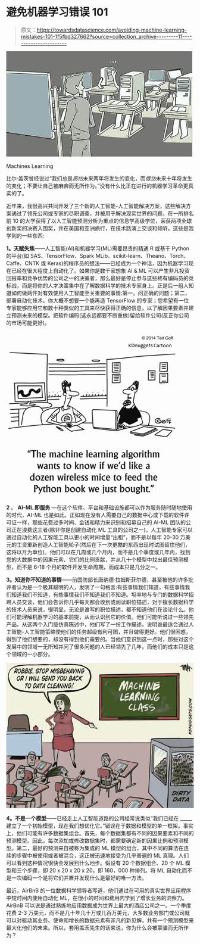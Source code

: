 # 避免机器学习错误 101

> 原文：<https://towardsdatascience.com/avoiding-machine-learning-mistakes-101-1f5fbd327662?source=collection_archive---------11----------------------->

![](img/ea385e56d6dc27875b21ece7d6e5e075.png)

Machines Learning

比尔·盖茨曾经说过“我们总是*高估*未来两年将发生的变化，而*低估*未来十年将发生的变化；不要让自己被麻痹而无所作为。”没有什么比正在进行的机器学习革命更真实的了。

近年来，我很高兴共同开发了三个新的人工智能-人工智能解决方案，这些解决方案通过了领先公司或专家的尽职调查，并被用于解决现实世界的问题，在一所排名前 10 的大学获得了以人工智能预测分析为重点的信息学高级学位，荣获两项全球创新奖的决赛入围奖，并在美国和亚洲旅行，在技术路演上交谈和倾听。这些是我学到的一些东西:

**1。天赋失焦**——人工智能(AI)和机器学习(ML)需要昂贵的精通 R 或基于 Python 的平台(如 SAS、TensorFlow、Spark MLib、scikit-learn、Theano、Torch、Caffe、CNTK 或 Keras)的程序员的想法——已经成为一个神话，因为机器学习现在已经在很大程度上自动化了。如果你是数千家想象 AI & ML 可以产生非凡投资回报率和竞争优势的公司之一的决策者，那么最好是停止参与这些稀有编码员的竞标战，而是将你的人才决策集中在了解数据科学的技术专家身上。正是后一组人知道如何做两件对有效使用人工智能至关重要的事情:第一，问正确的问题；第二，部署自动化技术。你大概不想要一个能再造 TensorFlow 的专家；您希望有一位专家能够应用它和数十种类似的工具来尽快获得正确的信息，以了解因果要素并建立预测未来的模型。把软件编码(这永远都要不断重做)留给软件公司(反正你公司的市场可能更好)。

![](img/21870649fa8830e54cff593e429cb624.png)

**2** 。 **AI-ML 即服务** —在这个软件、平台和基础设施都可以作为服务随时随地使用的时代，AI-ML 也是如此。正如现在没有人需要自己的数据中心或下载的软件许可证一样，那些花费过多时间、金钱和精力来识别和招募自己的 AI-ML 团队的公司正在浪费这三者(除非你是创建自动化 ML 工具的公司之一)。人工智能专家可以通过自动化的人工智能工具以更小的时间增量“出租”，而不是以每年 20-30 万美元的工资重新创造人工智能轮子(然后在下一次更酷的东西出现时试图留住他们，这将以月为单位)。他们可以在几周或几个月内，而不是几个季度或几年内，找到您的大数据中的因果元素、它们的比例贡献，并从几十个模型中找出最佳预测模型，而不是 6-18 个月的软件开发生命周期，而成本只是几分之一。

**3。知道你不知道的事情**——前国防部长唐纳德·拉姆斯菲尔德，甚至被他的许多批评者认为是一个极其聪明的人，发明了一句格言:有些事情我们知道，有些事情我们知道我们不知道，有些事情我们不知道我们不知道。坦率地与专门的数据科学招聘人员交谈，他们会告诉你几乎每天都会收到或阅读职位描述，对于擅长数据科学的技术人员来说，很明显，无论是谁写的职位描述，都不知道他们在谈论什么。他们可能理解机器学习的基本前提，从而认识到它的价值。他们可能听说过一些领先产品。从这两个入门级仿真陈述中，他们写了一份工作描述，说明谁最适合通过人工智能-人工智能策略使他们的任务超级有利可图，并且做得更好。他们很困惑，得到了他们想要的，却没有得到他们需要的。当他们意识到这一点时，那些对这个发展中的领域一无所知并问了很多问题的人已经领先了几年，而他们的成本只是这个领域的一小部分。

![](img/1e25fda4839ccd7b693c26fbbea32b01.png)

**4。不是一个模型**——已经走上人工智能道路的公司经常说类似“我们已经在 _____ 建立了一个初始模型，现在我们想优化它。”错误在于数据和模型的单一框架。事实上，他们可能有许多数据集组合。首先，每个数据集都有不同的因果要素和不同的预测模型。因此，每次添加或修改数据集时，都需要确定新的因果比例和预测模型。第二，最好的预测来自被称为集成的 ML 模型的组合，其中不同的算法在连续的步骤中被使用或者被混合，这正被迅速地接受为几乎普遍的 ML 真理。人们可以看到这种情况很快会发展到什么地步。假设有 20 个数据组合、20 个 ML 模型和三个步骤，即 20 x 20 x 20 x 20，即 160，000 种排列。将 ML 自动化而不是一次编码一个是将它们并置并发现什么是最好的唯一方法。

最近，AirBnB 的一位数据科学领导者写道，他们通过在可用的真实世界应用程序中短时间内使用自动化 ML，在很小的时间和费用内学到了增长业务的洞察力。AirBnB 可以说是通过熟练地应用数据成为世界上最大的酒店公司之一。一个季度花费 2-3 万美元，而不是几十年几十万或几百万美元，大多数业务部门或公司就可以对驱动其业务、使命和增长的数据元素有非凡的新见解，并有一个预测模型来最大化他们的未来。所以，套用盖茨先生的话来说，你为什么会被蒙骗而无所作为？